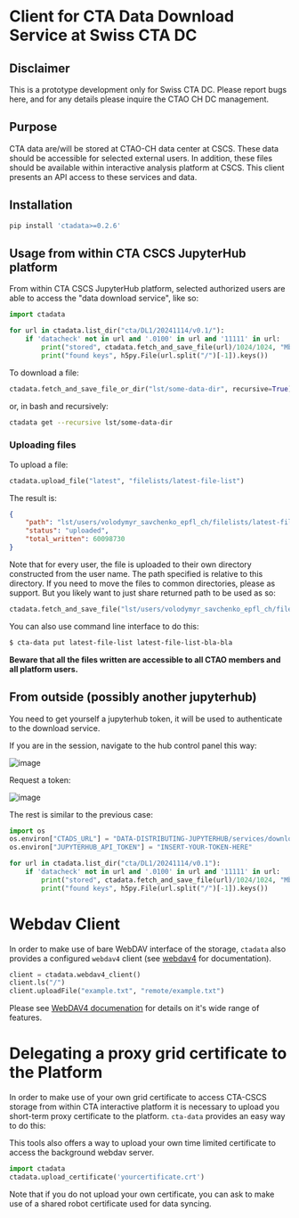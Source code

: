 # Client for CTA Data Download Service at Swiss CTA DC

## Disclaimer

This is a prototype development only for Swiss CTA DC. Please report bugs here, and for any details please inquire the CTAO CH DC management.

## Purpose

CTA data are/will be stored at CTAO-CH data center at CSCS.
These data should be accessible for selected external users.
In addition, these files should be available within interactive analysis platform at CSCS.
This client presents an API access to these services and data.
## Installation

```bash
pip install 'ctadata>=0.2.6'
```

## Usage from within CTA CSCS JupyterHub platform

From within CTA CSCS JupyterHub platform, selected authorized users are able to access the "data download service", like so:

```python
import ctadata

for url in ctadata.list_dir("cta/DL1/20241114/v0.1/"):
    if 'datacheck' not in url and '.0100' in url and '11111' in url:
        print("stored", ctadata.fetch_and_save_file(url)/1024/1024, "Mb")
        print("found keys", h5py.File(url.split("/")[-1]).keys())
```

To download a file:

```python
ctadata.fetch_and_save_file_or_dir("lst/some-data-dir", recursive=True)
```

or, in bash and recursively:

```bash
ctadata get --recursive lst/some-data-dir
```

### Uploading files

To upload a file:

```python
ctadata.upload_file("latest", "filelists/latest-file-list")
```

The result is:

```json
{
    "path": "lst/users/volodymyr_savchenko_epfl_ch/filelists/latest-file-list",
    "status": "uploaded",
    "total_written": 60098730
}
```

Note that for every user, the file is uploaded to their own directory constructed from the user name. The path specified is relative to this directory. If you need to move the files to common directories, please as support.  But you likely want to just share returned path to be used as so:

```python
ctadata.fetch_and_save_file("lst/users/volodymyr_savchenko_epfl_ch/filelists/latest-file-list")
```

You can also use command line interface to do this:

```bash
$ cta-data put latest-file-list latest-file-list-bla-bla
```

**Beware that all the files written are accessible to all CTAO members and all platform users.**

## From outside (possibly another jupyterhub)

You need to get yourself a jupyterhub token, it will be used to authenticate to the download service.

If you are in the session, navigate to the hub control panel this way:

![image](https://user-images.githubusercontent.com/3909535/227050172-35318c23-c138-40cb-b6ce-d2f6e780fa06.png)

Request a token:

![image](https://user-images.githubusercontent.com/3909535/227050281-2b012c15-ab84-4d75-a961-85057440fcf4.png)

The rest is similar to the previous case:

```python
import os
os.environ["CTADS_URL"] = "DATA-DISTRIBUTING-JUPYTERHUB/services/downloadservice/"
os.environ["JUPYTERHUB_API_TOKEN"] = "INSERT-YOUR-TOKEN-HERE"

for url in ctadata.list_dir("cta/DL1/20241114/v0.1"):
    if 'datacheck' not in url and '.0100' in url and '11111' in url:
        print("stored", ctadata.fetch_and_save_file(url)/1024/1024, "Mb")
        print("found keys", h5py.File(url.split("/")[-1]).keys())
```

# Webdav Client

In order to make use of bare WebDAV interface of the storage, `ctadata` also provides a configured `webdav4` client (see [webdav4](https://github.com/skshetry/webdav4) for documentation).

```python
client = ctadata.webdav4_client()
client.ls("/")
client.uploadFile("example.txt", "remote/example.txt")
```

Please see [WebDAV4 documenation](https://skshetry.github.io/webdav4/) for details on it's wide range of features.

# Delegating a proxy grid certificate to the Platform

In order to make use of your own grid certificate to access CTA-CSCS storage from within CTA interactive platform it is necessary to upload you short-term proxy certificate to the platform. `cta-data` provides an easy way to do this:

This tools also offers a way to upload your own time limited certificate to access the background webdav server.

```python
import ctadata
ctadata.upload_certificate('yourcertificate.crt')
```

Note that if you do not upload your own certificate, you can ask to make use of a shared robot certificate used for data syncing.
